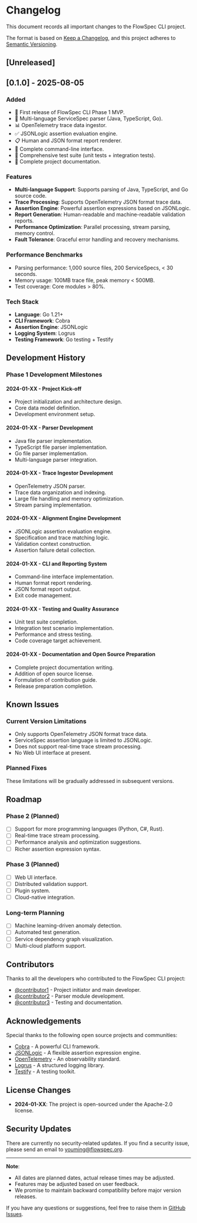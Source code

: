 # Changelog

This document records all important changes to the FlowSpec CLI project.

The format is based on [Keep a Changelog](https://keepachangelog.com/en/1.0.0/),
and this project adheres to [Semantic Versioning](https://semver.org/spec/v2.0.0.html).

## [Unreleased]

## [0.1.0] - 2025-08-05

### Added
- 🎉 First release of FlowSpec CLI Phase 1 MVP.
- 📝 Multi-language ServiceSpec parser (Java, TypeScript, Go).
- 📊 OpenTelemetry trace data ingestor.
- ✅ JSONLogic assertion evaluation engine.
- 📋 Human and JSON format report renderer.
- 🔧 Complete command-line interface.
- 🧪 Comprehensive test suite (unit tests + integration tests).
- 📖 Complete project documentation.

### Features
- **Multi-language Support**: Supports parsing of Java, TypeScript, and Go source code.
- **Trace Processing**: Supports OpenTelemetry JSON format trace data.
- **Assertion Engine**: Powerful assertion expressions based on JSONLogic.
- **Report Generation**: Human-readable and machine-readable validation reports.
- **Performance Optimization**: Parallel processing, stream parsing, memory control.
- **Fault Tolerance**: Graceful error handling and recovery mechanisms.

### Performance Benchmarks
- Parsing performance: 1,000 source files, 200 ServiceSpecs, < 30 seconds.
- Memory usage: 100MB trace file, peak memory < 500MB.
- Test coverage: Core modules > 80%.

### Tech Stack
- **Language**: Go 1.21+
- **CLI Framework**: Cobra
- **Assertion Engine**: JSONLogic
- **Logging System**: Logrus
- **Testing Framework**: Go testing + Testify

## Development History

### Phase 1 Development Milestones

#### 2024-01-XX - Project Kick-off
- Project initialization and architecture design.
- Core data model definition.
- Development environment setup.

#### 2024-01-XX - Parser Development
- Java file parser implementation.
- TypeScript file parser implementation.
- Go file parser implementation.
- Multi-language parser integration.

#### 2024-01-XX - Trace Ingestor Development
- OpenTelemetry JSON parser.
- Trace data organization and indexing.
- Large file handling and memory optimization.
- Stream parsing implementation.

#### 2024-01-XX - Alignment Engine Development
- JSONLogic assertion evaluation engine.
- Specification and trace matching logic.
- Validation context construction.
- Assertion failure detail collection.

#### 2024-01-XX - CLI and Reporting System
- Command-line interface implementation.
- Human format report rendering.
- JSON format report output.
- Exit code management.

#### 2024-01-XX - Testing and Quality Assurance
- Unit test suite completion.
- Integration test scenario implementation.
- Performance and stress testing.
- Code coverage target achievement.

#### 2024-01-XX - Documentation and Open Source Preparation
- Complete project documentation writing.
- Addition of open source license.
- Formulation of contribution guide.
- Release preparation completion.

## Known Issues

### Current Version Limitations
- Only supports OpenTelemetry JSON format trace data.
- ServiceSpec assertion language is limited to JSONLogic.
- Does not support real-time trace stream processing.
- No Web UI interface at present.

### Planned Fixes
These limitations will be gradually addressed in subsequent versions.

## Roadmap

### Phase 2 (Planned)
- [ ] Support for more programming languages (Python, C#, Rust).
- [ ] Real-time trace stream processing.
- [ ] Performance analysis and optimization suggestions.
- [ ] Richer assertion expression syntax.

### Phase 3 (Planned)
- [ ] Web UI interface.
- [ ] Distributed validation support.
- [ ] Plugin system.
- [ ] Cloud-native integration.

### Long-term Planning
- [ ] Machine learning-driven anomaly detection.
- [ ] Automated test generation.
- [ ] Service dependency graph visualization.
- [ ] Multi-cloud platform support.

## Contributors

Thanks to all the developers who contributed to the FlowSpec CLI project:

- [@contributor1](https://github.com/contributor1) - Project initiator and main developer.
- [@contributor2](https://github.com/contributor2) - Parser module development.
- [@contributor3](https://github.com/contributor3) - Testing and documentation.

## Acknowledgements

Special thanks to the following open source projects and communities:

- [Cobra](https://github.com/spf13/cobra) - A powerful CLI framework.
- [JSONLogic](https://jsonlogic.com/) - A flexible assertion expression engine.
- [OpenTelemetry](https://opentelemetry.io/) - An observability standard.
- [Logrus](https://github.com/sirupsen/logrus) - A structured logging library.
- [Testify](https://github.com/stretchr/testify) - A testing toolkit.

## License Changes

- **2024-01-XX**: The project is open-sourced under the Apache-2.0 license.

## Security Updates

There are currently no security-related updates. If you find a security issue, please send an email to youming@flowspec.org.

---

**Note**: 
- All dates are planned dates, actual release times may be adjusted.
- Features may be adjusted based on user feedback.
- We promise to maintain backward compatibility before major version releases.

If you have any questions or suggestions, feel free to raise them in [GitHub Issues](../../issues).
